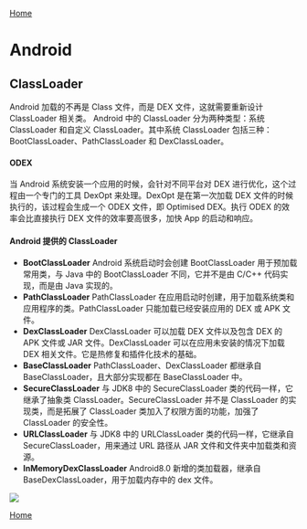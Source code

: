 [Home](../../README)

# Android

## ClassLoader
Android 加载的不再是 Class 文件，而是 DEX 文件，这就需要重新设计 ClassLoader 相关类。
Android 中的 ClassLoader 分为两种类型：系统 ClassLoader 和自定义 ClassLoader。其中系统 ClassLoader 包括三种：BootClassLoader、PathClassLoader 和 DexClassLoader。

#### ODEX
当 Android 系统安装一个应用的时候，会针对不同平台对 DEX 进行优化，这个过程由一个专门的工具 DexOpt 来处理。DexOpt 是在第一次加载 DEX 文件的时候执行的，该过程会生成一个 ODEX 文件，即 Optimised DEX。执行 ODEX 的效率会比直接执行 DEX 文件的效率要高很多，加快 App 的启动和响应。

#### Android 提供的 ClassLoader
- **BootClassLoader**
Android 系统启动时会创建 BootClassLoader 用于预加载常用类，与 Java 中的 BootClassLoader 不同，它并不是由 C/C++ 代码实现，而是由 Java 实现的。
- **PathClassLoader**
PathClassLoader 在应用启动时创建，用于加载系统类和应用程序的类。PathClassLoader 只能加载已经安装应用的 DEX 或 APK 文件。
- **DexClassLoader**
DexClassLoader 可以加载 DEX 文件以及包含 DEX 的 APK 文件或 JAR 文件。DexClassLoader 可以在应用未安装的情况下加载 DEX 相关文件。它是热修复和插件化技术的基础。
- **BaseClassLoader**
PathClassLoader、DexClassLoader 都继承自 BaseClassLoader，且大部分实现都在 BaseClassLoader 中。
- **SecureClassLoader**
与 JDK8 中的 SecureClassLoader 类的代码一样，它继承了抽象类 ClassLoader。SecureClassLoader 并不是 ClassLoader 的实现类，而是拓展了 ClassLoader 类加入了权限方面的功能，加强了 ClassLoader 的安全性。
- **URLClassLoader**
与 JDK8 中的 URLClassLoader 类的代码一样，它继承自 SecureClassLoader，用来通过 URL 路径从 JAR 文件和文件夹中加载类和资源。
- **InMemoryDexClassLoader**
Android8.0 新增的类加载器，继承自 BaseDexClassLoader，用于加载内存中的 dex 文件。

![](https://user-images.githubusercontent.com/8423120/46193140-b6a5d280-c32f-11e8-9d85-618b14afb3eb.png)

[Home](../../README)
